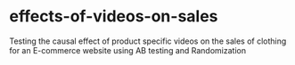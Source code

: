 # effects-of-videos-on-sales
Testing the causal effect of product specific videos on the sales of clothing for an E-commerce website using AB testing and Randomization
